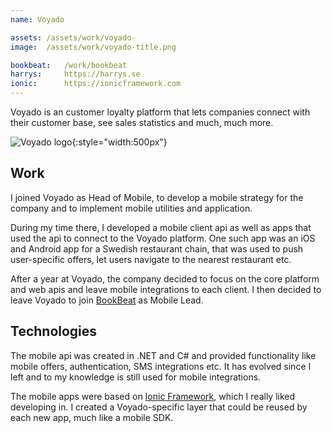 ```yaml
---
name: Voyado

assets: /assets/work/voyado-
image:  /assets/work/voyado-title.png

bookbeat:   /work/bookbeat
harrys:     https://harrys.se
ionic:      https://ionicframework.com
---
```


Voyado is an customer loyalty platform that lets companies connect with their customer base, see sales statistics and much, much more.

![Voyado logo]({{page.image}}){:style="width:500px"}

## Work

I joined Voyado as Head of Mobile, to develop a mobile strategy for the company and to implement mobile utilities and application. 

During my time there, I developed a mobile client api as well as apps that used the api to connect to the Voyado platform. One such app was an iOS and Android app for a Swedish restaurant chain, that was used to push user-specific offers, let users navigate to the nearest restaurant etc.

After a year at Voyado, the company decided to focus on the core platform and web apis and leave mobile integrations to each client. I then decided to leave Voyado to join [BookBeat]({{page.bookbeat}}) as Mobile Lead.


## Technologies

The mobile api was created in .NET and C# and provided functionality like mobile offers, authentication, SMS integrations etc. It has evolved since I left and to my knowledge is still used for mobile integrations.

The mobile apps were based on [Ionic Framework]({{page.ionic}}), which I really liked developing in. I created a Voyado-specific layer that could be reused by each new app, much like a mobile SDK.